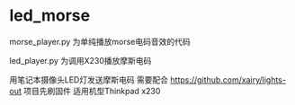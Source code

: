 # led_morse

morse_player.py 为单纯播放morse电码音效的代码

led_player.py 为调用X230播放摩斯电码

用笔记本摄像头LED灯发送摩斯电码
需要配合 <https://github.com/xairy/lights-out> 项目先刷固件
适用机型Thinkpad x230
